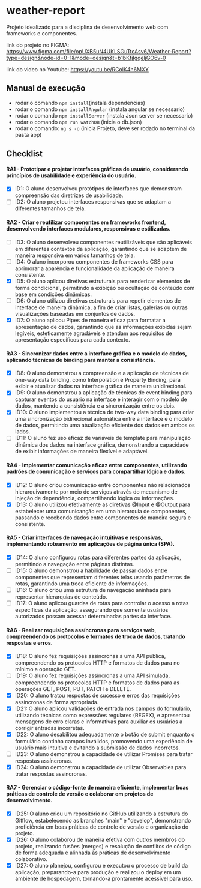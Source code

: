 # weather-report

Projeto idealizado para a disciplina de desenvolvimento web com frameworks e componentes.

link do projeto no FIGMA: https://www.figma.com/file/opUXB5uN4UKLSGuTtcAsv6/Weather-Report?type=design&node-id=0-1&mode=design&t=b1bKfjIgqeljGO6v-0

link do video no Youtube: https://youtu.be/RColK4h6MXY
## Manual de execução

- rodar o comando `npm install`(instala dependencias)
- rodar o comando `npm installAngular` (instala angular se necessario)
- rodar o comando `npm installServer` (instala Json server se necessario)
- rodar o comando `npm run watchDB` (inicia o db.json)
- rodar o comando: `ng s -o` (inicia Projeto, deve ser rodado no terminal da pasta app)

## Checklist

#### RA1 - Prototipar e projetar interfaces gráficas de usuário, considerando princípios de usabilidade e experiência do usuário.

- [x] ID1: O aluno desenvolveu protótipos de interfaces que demonstram compreensão das diretrizes de usabilidade.
- [ ] ID2: O aluno projetou interfaces responsivas que se adaptam a diferentes tamanhos de tela.

#### RA2 - Criar e reutilizar componentes em frameworks frontend, desenvolvendo interfaces modulares, responsivas e estilizadas.

- [ ] ID3: O aluno desenvolveu componentes reutilizáveis que são aplicáveis em diferentes contextos da aplicação, garantindo que se adaptem de maneira responsiva em vários tamanhos de tela.
- [ ] ID4: O aluno incorporou componentes de frameworks CSS para aprimorar a aparência e funcionalidade da aplicação de maneira consistente.
- [x] ID5: O aluno aplicou diretivas estruturais para renderizar elementos de forma condicional, permitindo a exibição ou ocultação de conteúdo com base em condições dinâmicas.
- [ ] ID6: O aluno utilizou diretivas estruturais para repetir elementos de interface de maneira dinâmica, a fim de criar listas, galerias ou outras visualizações baseadas em conjuntos de dados.
- [x] ID7: O aluno aplicou Pipes de maneira eficaz para formatar a apresentação de dados, garantindo que as informações exibidas sejam legíveis, esteticamente agradáveis e atendam aos requisitos de apresentação específicos para cada contexto.

#### RA3 - Sincronizar dados entre a interface gráfica e o modelo de dados, aplicando técnicas de binding para manter a consistência.

- [x] ID8: O aluno demonstrou a compreensão e a aplicação de técnicas de one-way data binding, como Interpolation e Property Binding, para exibir e atualizar dados na interface gráfica de maneira unidirecional.
- [x] ID9: O aluno demonstrou a aplicação de técnicas de event binding para capturar eventos do usuário na interface e interagir com o modelo de dados, mantendo a consistência e a sincronização entre os dois.
- [x] ID10: O aluno implementou a técnica de two-way data binding para criar uma sincronização bidirecional automática entre a interface e o modelo de dados, permitindo uma atualização eficiente dos dados em ambos os lados.
- [ ] ID11: O aluno fez uso eficaz de variáveis de template para manipulação dinâmica dos dados na interface gráfica, demonstrando a capacidade de exibir informações de maneira flexível e adaptável.

#### RA4 - Implementar comunicação eficaz entre componentes, utilizando padrões de comunicação e serviços para compartilhar lógica e dados.

- [x] ID12: O aluno criou comunicação entre componentes não relacionados hierarquivamente por meio de serviços através do mecanismo de injeção de dependência, compartilhando lógica ou informações.
- [x] ID13: O aluno utilizou efetivamente as diretivas @Input e @Output para estabelecer uma comunicanção em uma hierarquia de componentes, passando e recebendo dados entre componentes de maneira segura e consistente.

#### RA5 - Criar interfaces de navegação intuitivas e responsivas, implementando roteamento em aplicações de página única (SPA).

- [x] ID14: O aluno configurou rotas para diferentes partes da aplicação, permitindo a navegação entre páginas distintas.
- [ ] ID15: O aluno demonstrou a habilidade de passar dados entre componentes que representam diferentes telas usando parâmetros de rotas, garantindo uma troca eficiente de informações.
- [ ] ID16: O aluno criou uma estrutura de navegação aninhada para representar hierarquias de conteúdo.
- [ ] ID17: O aluno aplicou guardas de rotas para controlar o acesso a rotas específicas da aplicação, assegurando que somente usuários autorizados possam acessar determinadas partes da interface.

#### RA6 - Realizar requisições assíncronas para serviços web, compreendendo os protocolos e formatos de troca de dados, tratando respostas e erros.

- [x] ID18: O aluno fez requisições assíncronas a uma API pública, compreendendo os protocolos HTTP e formatos de dados para no mínimo a operação GET.
- [ ] ID19: O aluno fez requisições assíncronas a uma API simulada, compreendendo os protocolos HTTP e formatos de dados para as operações GET, POST, PUT, PATCH e DELETE.
- [x] ID20: O aluno tratou respostas de sucesso e erros das requisições assíncronas de forma apropriada.
- [x] ID21: O aluno aplicou validações de entrada nos campos do formulário, utilizando técnicas como expressões regulares (REGEX), e apresentou mensagens de erro claras e informativas para auxiliar os usuários a corrigir entradas incorretas.
- [x] ID22: O aluno desabilitou adequadamente o botão de submit enquanto o formulário continha campos inválidos, promovendo uma experiência de usuário mais intuitiva e evitando a submissão de dados incorretos.
- [ ] ID23: O aluno demonstrou a capacidade de utilizar Promises para tratar respostas assíncronas.
- [x] ID24: O aluno demonstrou a capacidade de utilizar Observables para tratar respostas assíncronas.

#### RA7 - Gerenciar o código-fonte de maneira eficiente, implementar boas práticas de controle de versão e colaborar em projetos de desenvolvimento.

- [x] ID25: O aluno criou um repositório no GitHub utilizando a estrutura do Gitflow, estabelecendo as branches "main" e "develop", demonstrando proficiência em boas práticas de controle de versão e organização do projeto.
- [x] ID26: O aluno colaborou de maneira efetiva com outros membros do projeto, realizando fusões (merges) e resolução de conflitos de código de forma adequada e alinhada às práticas de desenvolvimento colaborativo.
- [x] ID27: O aluno planejou, configurou e executou o processo de build da aplicação, preparando-a para produção e realizou o deploy em um ambiente de hospedagem, tornando-a prontamente acessível para uso.
